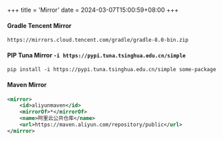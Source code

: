 +++
title = 'Mirror'
date = 2024-03-07T15:00:59+08:00
+++


#### Gradle Tencent Mirror
`https://mirrors.cloud.tencent.com/gradle/gradle-8.0-bin.zip`

#### PIP Tuna Mirror `-i https://pypi.tuna.tsinghua.edu.cn/simple `
```shell
pip install -i https://pypi.tuna.tsinghua.edu.cn/simple some-package
```

#### Maven Mirror
```xml
<mirror>
    <id>aliyunmaven</id>
    <mirrorOf>*</mirrorOf>
    <name>阿里云公共仓库</name>
    <url>https://maven.aliyun.com/repository/public</url>
</mirror>
```

